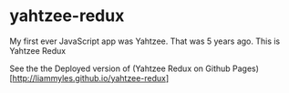 # yahtzee-redux

My first ever JavaScript app was Yahtzee. That was 5 years ago. This is Yahtzee Redux

See the the Deployed version of (Yahtzee Redux on Github Pages)[http://liammyles.github.io/yahtzee-redux]
